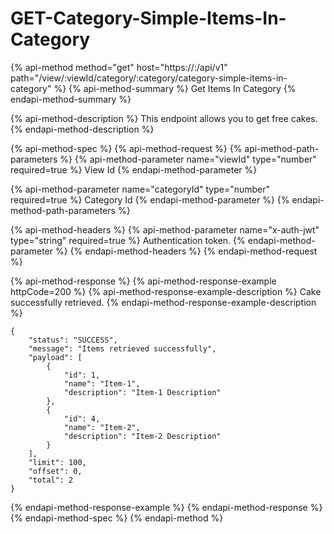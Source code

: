 # GET-Category-Simple-Items-In-Category

{% api-method method="get" host="https://<host>:<port>/api/v1" path="/view/:viewId/category/:category/category-simple-items-in-category" %}
{% api-method-summary %}
Get Items In Category
{% endapi-method-summary %}

{% api-method-description %}
This endpoint allows you to get free cakes.
{% endapi-method-description %}

{% api-method-spec %}
{% api-method-request %}
{% api-method-path-parameters %}
{% api-method-parameter name="viewId" type="number" required=true %}
View Id
{% endapi-method-parameter %}

{% api-method-parameter name="categoryId" type="number" required=true %}
Category Id
{% endapi-method-parameter %}
{% endapi-method-path-parameters %}

{% api-method-headers %}
{% api-method-parameter name="x-auth-jwt" type="string" required=true %}
Authentication token.
{% endapi-method-parameter %}
{% endapi-method-headers %}
{% endapi-method-request %}

{% api-method-response %}
{% api-method-response-example httpCode=200 %}
{% api-method-response-example-description %}
Cake successfully retrieved.
{% endapi-method-response-example-description %}

```
{
    "status": "SUCCESS",
    "message": "Items retrieved successfully",
    "payload": [
        {
            "id": 1,
            "name": "Item-1",
            "description": "Item-1 Description"
        },
        {
            "id": 4,
            "name": "Item-2",
            "description": "Item-2 Description"
        }
    ],
    "limit": 100,
    "offset": 0,
    "total": 2
}
```
{% endapi-method-response-example %}
{% endapi-method-response %}
{% endapi-method-spec %}
{% endapi-method %}



